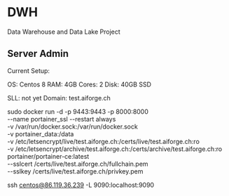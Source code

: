 # DWH
Data Warehouse and Data Lake Project















## Server Admin

Current Setup:

OS: Centos 8
RAM: 4GB
Cores: 2
Disk: 40GB SSD

SLL: not yet
Domain: test.aiforge.ch




sudo docker run -d -p 9443:9443 -p 8000:8000 \
    --name portainer_ssl --restart always \
    -v /var/run/docker.sock:/var/run/docker.sock \
    -v portainer_data:/data \
    -v /etc/letsencrypt/live/test.aiforge.ch:/certs/live/test.aiforge.ch:ro \
    -v /etc/letsencrypt/archive/test.aiforge.ch:/certs/archive/test.aiforge.ch:ro \
    portainer/portainer-ce:latest \
    --sslcert /certs/live/test.aiforge.ch/fullchain.pem \
    --sslkey /certs/live/test.aiforge.ch/privkey.pem



ssh centos@86.119.36.239 -L 9090:localhost:9090
